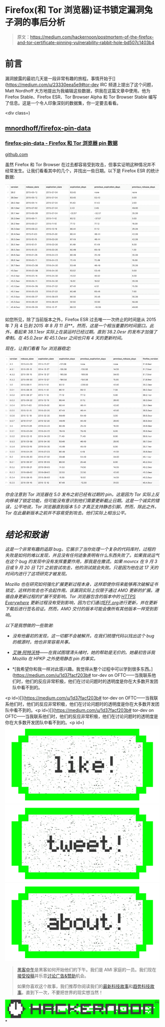 # Firefox(和 Tor 浏览器)证书锁定漏洞兔子洞的事后分析

> 原文：<https://medium.com/hackernoon/postmortem-of-the-firefox-and-tor-certificate-pinning-vulnerability-rabbit-hole-bd507c1403b4>

# 前言

漏洞披露的最初几天是一段非常有趣的旅程。事情开始于[](https://medium.com/u/23330eea5e9#tor-dev IRC 频道上提出了这个问题，Matt Nordhoff 大方地提出为我编辑这些数据，供我在这篇文章中使用。他为 Firefox Stable、Firefox ESR、Tor Browser Alpha 和 Tor Browser Stable 编写了信息。这是一个令人印象深刻的数据集，你一定要去看看。</p><div class=)[](https://github.com/mnordhoff/firefox-pin-data)

## [mnordhoff/firefox-pin-data](https://github.com/mnordhoff/firefox-pin-data)

### [firefox-pin-data - Firefox 和 Tor 浏览器 pin 数据](https://github.com/mnordhoff/firefox-pin-data)

[github.com](https://github.com/mnordhoff/firefox-pin-data)

虽然 Firefox 和 Tor Browser 在过去都容易受到攻击，但事实证明这种情况并不经常发生。让我们看看其中的几个，并找出一些日期。以下是 Firefox ESR 的统计数据:

![](img/100306c5c3d431294675ec362a37a23c.png)

如您所见，除了当前版本之外，Firefox ESR 过去唯一一次终止的时间是从 2015 年 7 月 4 日*到 2015 年 8 月 11 日**。然而，这是一个相当重要的时间窗口。此外，看起来 *38.1.1esr* 实际上在装运时已经过期。直到 *38.2.0esr* 的发布才加强了牵制。在 *45.0.2esr* 和 *45.1.0esr* 之间也只有 4 天的更新时间。*

*现在，让我们看看 Tor 浏览器稳定:*

*![](img/d88f6e2cf708745de50d0fc2d7a0142d.png)*

*你会注意到 Tor 浏览器在 *5.0* 发布之前已经有过期的 pin。这是因为 Tor 实际上反向移植了锁定功能，但可能没有意识到他们需要更新截止日期。这是一个诚实的错误，公平地说，Tor 浏览器直到版本 *5.0* 才真正支持静态引脚。然而，除此之外，Tor 在此最新版本之前并不容易受到攻击。他们实际上相当公平。*

# *结论和致谢*

*这是一个非常有趣的追踪 bug。它展示了当你处理一个复杂的代码库时，过程的失败是如何的难以发现，并且没有任何迹象表明有什么东西失败了。如果我说运气在这个 bug 的发现中没有发挥重要作用，那我是在撒谎。如果 movrcx 在 9 月 3 日或 9 月 20 日 T21 之前尝试攻击，他的测试就会失败。只是因为他在这 17 天的时间内进行了这项研究才被发现。*

*Mozilla 也在研究如何强化扩展更新过程本身，这样即使你将来能够再次破解证书锁定，这样的攻击也不会起作用。该漏洞实际上仅限于通过 AMO 更新的扩展。遵循自身更新过程的扩展不受影响。Tor 浏览器包含的版本中的 [HTTPS Everywhere](https://www.eff.org/https-everywhere) 更新过程没有受到影响，因为它们通过[EFF.org](https://www.eff.org)进行更新，并在更新下载后进行签名验证。然而，AMO 交付的版本可能会像所有其他版本一样受到影响。*

*以下是我想做的一些致谢:*

*   *没有他最初的发现，这一切都不会被解开。在我们梳理代码以找出这个 bug 的根源时，他也非常容易共事。*
*   *[艾琳·阿特沃特](https://twitter.com/errorinn)——在我试图理清头绪时，她的帮助是无价的。她最初告诉我 Mozilla 在 HPKP 之外使用静态 pin 的事实。*
*   *[我希望你和我一样对此感兴趣。我觉得从整个过程中可以学到很多东西。](https://medium.com/u/1d37facf203b# tor-dev on OFTC——当我联系他们时，他们的反应非常积极，他们在讨论问题时的透明度是你在大多数开发团队中看不到的。</li></ul><p id=)[](https://medium.com/u/1d37facf203b# tor-dev on OFTC——当我联系他们时，他们的反应非常积极，他们在讨论问题时的透明度是你在大多数开发团队中看不到的。</li></ul><p id=)[](https://medium.com/u/1d37facf203b# tor-dev on OFTC——当我联系他们时，他们的反应非常积极，他们在讨论问题时的透明度是你在大多数开发团队中看不到的。</li></ul><p id=)[![](img/50ef4044ecd4e250b5d50f368b775d38.png)](http://bit.ly/HackernoonFB)[![](img/979d9a46439d5aebbdcdca574e21dc81.png)](https://goo.gl/k7XYbx)[![](img/2930ba6bd2c12218fdbbf7e02c8746ff.png)](https://goo.gl/4ofytp)

    > [黑客中午](http://bit.ly/Hackernoon)是黑客如何开始他们的下午。我们是 AMI 家庭的一员。我们现在[接受投稿](http://bit.ly/hackernoonsubmission)并乐意[讨论广告&赞助](mailto:partners@amipublications.com)机会。
    > 
    > 如果你喜欢这个故事，我们推荐你阅读我们的[最新科技故事](http://bit.ly/hackernoonlatestt)和[趋势科技故事](https://hackernoon.com/trending)。直到下一次，不要把世界的现实想当然！

    [![](img/be0ca55ba73a573dce11effb2ee80d56.png)](https://goo.gl/Ahtev1)*